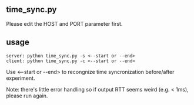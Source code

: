 ## time_sync.py

Please edit the HOST and PORT parameter first.

## usage
```
server: python time_sync.py -s <--start or --end>
client: python time_sync.py -c <--start or --end>
```

Use \<--start or --end\> to recongnize time syncronization before/after experiment.

Note: there's little error handling so if output RTT seems weird (e.g. \< 1ms), please run again.
